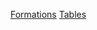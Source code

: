 [Formations](https://edmunddong.github.io/blue-archive-formations/formations)
[Tables](https://edmunddong.github.io/blue-archive-formations/tables)
